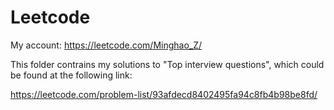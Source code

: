 # Leetcode

My account: https://leetcode.com/Minghao_Z/

This folder contrains my solutions to "Top interview questions", which could be found at the following link:

https://leetcode.com/problem-list/93afdecd8402495fa94c8fb4b98be8fd/


